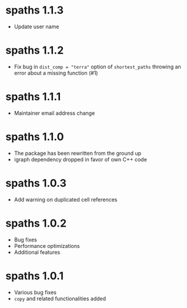# spaths 1.1.3
* Update user name

# spaths 1.1.2
* Fix bug in `dist_comp = "terra"` option of `shortest_paths` throwing an error about a missing function (#1)

# spaths 1.1.1
* Maintainer email address change

# spaths 1.1.0
* The package has been rewritten from the ground up
* igraph dependency dropped in favor of own C++ code

# spaths 1.0.3
* Add warning on duplicated cell references

# spaths 1.0.2
* Bug fixes
* Performance optimizations
* Additional features

# spaths 1.0.1
* Various bug fixes
* `copy` and related functionalities added
